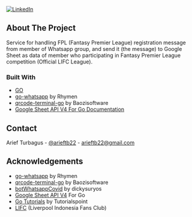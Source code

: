 [![LinkedIn][linkedin-shield]][linkedin-url]

<!-- ABOUT THE PROJECT -->
## About The Project
Service for handling FPL (Fantasy Premier League) registration message from member of Whatsapp group, and send it (the message) to Google Sheet as data of member who participating in Fantasy Premier League competition (Official LIFC League).
### Built With
* [GO](https://golang.org/)
* [go-whatsapp](https://github.com/Rhymen/go-whatsapp) by Rhymen
* [qrcode-terminal-go](https://github.com/Baozisoftware/qrcode-terminal-go) by Baozisoftware
* [Google Sheet API V4 For Go Documentation](https://developers.google.com/sheets/api/quickstart/go)


<!-- CONTACT -->
## Contact
Arief Turbagus - [@arieftb22](https://twitter.com/arueftb22) - arieftb22@gmail.com


<!-- ACKNOWLEDGEMENTS -->
## Acknowledgements
* [go-whatsapp](https://github.com/Rhymen/go-whatsapp) by Rhymen
* [qrcode-terminal-go](https://github.com/Baozisoftware/qrcode-terminal-go) by Baozisoftware
* [botWhatsappCovid](https://github.com/dickysuryos/botWhatsappCovid) by dickysuryos
* [Google Sheet API V4](https://developers.google.com/sheets/api/quickstart/go) For Go
* [Go Tutorials](https://www.tutorialspoint.com/go/) by Tutorialspoint
* [LIFC](https://www.facebook.com/groups/liverpoolindonesiafansclub) (Liverpool Indonesia Fans Club)


<!-- MARKDOWN LINKS & IMAGES -->
<!-- https://www.markdownguide.org/basic-syntax/#reference-style-links -->
[linkedin-shield]: https://img.shields.io/badge/-LinkedIn-black.svg?style=flat-square&logo=linkedin&colorB=0077b5
[linkedin-url]: https://linkedin.com/in/arieftb